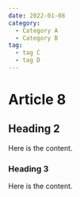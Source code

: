 ```yaml
---
date: 2022-01-08
category:
  - Category A
  - Category B
tag:
  - tag C
  - tag D
---
```


# Article 8

## Heading 2

Here is the content.

### Heading 3

Here is the content.
